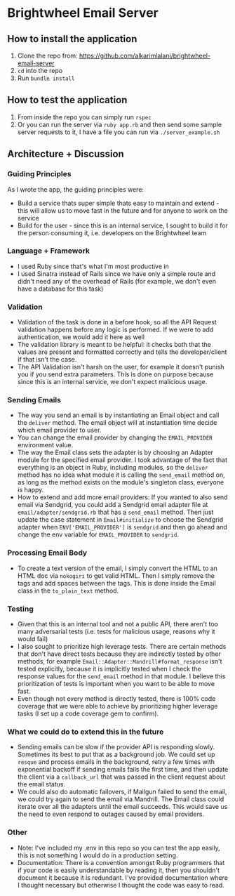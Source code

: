 ﻿# Brightwheel Email Server

## How to install the application
1. Clone the repo from: https://github.com/alkarimlalani/brightwheel-email-server
2. `cd` into the repo
3. Run `bundle install`

## How to test the application
1. From inside the repo you can simply run `rspec`
2. Or you can run the server via `ruby app.rb` and then send some sample server requests to it, I have a file you can run via `./server_example.sh`

## Architecture + Discussion
### Guiding Principles
As I wrote the app, the guiding principles were:
- Build a service thats super simple thats easy to maintain and extend - this will allow us to move fast in the future and for anyone to work on the service
- Build for the user - since this is an internal service, I sought to build it for the person consuming it, i.e. developers on the Brightwheel team

### Language + Framework
- I used Ruby since that's what I'm most productive in
- I used Sinatra instead of Rails since we have only a simple route and didn't need any of the overhead of Rails (for example, we don't even have a database for this task)

### Validation
- Validation of the task is done in a before hook, so all the API Request validation happens before any logic is performed. If we were to add authentication, we would add it here as well
- The validation library is meant to be helpful: it checks both that the values are present and formatted correctly and tells the developer/client if that isn't the case.
- The API Validation isn't harsh on the user, for example it doesn't punish you if you send extra parameters. This is done on purpose because since this is an internal service, we don't expect malicious usage.

### Sending Emails
- The way you send an email is by instantiating an Email object and call the `deliver` method. The email object will at instantiation time decide which email provider to user.
- You can change the email provider by changing the `EMAIL_PROVIDER` environment value.  
- The way the Email class sets the adapter is by choosing an Adapter module for the specified email provider. I took advantage of the fact that everything is an object in Ruby, including modules, so the `deliver` method has no idea what module it is calling the `send_email` method on, as long as the method exists on the module's singleton class, everyone is happy.
- How to extend and add more email providers: If you wanted to also send email via Sendgrid, you could add a Sendgrid email adapter file at `email/adapter/sendgrid.rb` that has a `send_email` method. Then just update the case statement in `Email#initialize`  to choose the Sendgrid adapter when `ENV['EMAIL_PROVIDER']` is `sendgrid` and then go ahead and change the env variable for `EMAIL_PROVIDER` to `sendgrid`.

### Processing Email Body
- To create a text version of the email, I simply convert the HTML to an HTML doc via `nokogiri` to get valid HTML. Then I simply remove the tags and add spaces between the tags. This is done inside the Email class in the `to_plain_text` method.

### Testing
- Given that this is an internal tool and not a public API, there aren't too many adversarial tests (i.e. tests for malicious usage, reasons why it would fail)
- I also sought to prioritize high leverage tests. There are certain methods that don't have direct tests because they are indirectly tested by other methods, for example `Email::Adapter::Mandrill#format_response` isn't tested explicitly, because it is implicitly tested when I check the response values for the `send_email` method in that module. I believe this prioritization of tests is important when you want to be able to move fast.
- Even though not every method is directly tested, there is 100% code coverage that we were able to achieve by prioritizing higher leverage tasks (I set up a code coverage gem to confirm).

### What we could do to extend this in the future
- Sending emails can be slow if the provider API is responding slowly. Sometimes its best to put that as a background job. We could set up `resque` and process emails in the background, retry a few times with exponential backoff if sending emails fails the first time, and then update the client via a `callback_url` that was passed in the client request about the email status.
- We could also do automatic failovers, if Mailgun failed to send the email, we could try again to send the email via Mandrill. The Email class could iterate over all the adapters until the email succeeds. This would save us the need to even respond to outages caused by email providers.

### Other
- Note: I've included my .env in this repo so you can test the app easily, this is not something I would do in a production setting.
- Documentation: There is a convention amongst Ruby programmers that if your code is easily understandable by reading it, then you shouldn't document it because it is redundant. I've provided documentation where I thought necessary but otherwise I thought the code was easy to read.
